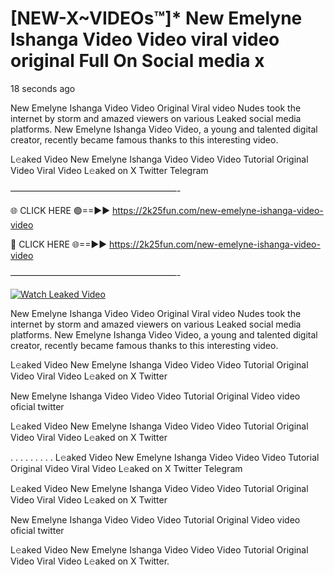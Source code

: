 # [NEW-X~VIDEOs™]* New Emelyne Ishanga Video Video viral video original Full On Social media x

18 seconds ago

New Emelyne Ishanga Video Video Original Viral video Nudes took the internet by storm and amazed viewers on various Leaked social media platforms. New Emelyne Ishanga Video Video, a young and talented digital creator, recently became famous thanks to this interesting video.

L𝚎aked Video New Emelyne Ishanga Video Video Video Tutorial Original Video Viral Video L𝚎aked on X Twitter Telegram

———————————————————-

🌐 CLICK HERE 🟢==►► https://2k25fun.com/new-emelyne-ishanga-video-video

🔴 CLICK HERE 🌐==►► https://2k25fun.com/new-emelyne-ishanga-video-video

———————————————————-

[![Watch Leaked Video](https://miro.medium.com/v2/resize:fit:828/format:webp/1*cilzJN44JGOrTw9NJCrNHA.gif "Watch Leaked Video")](https://2k25fun.com/new-emelyne-ishanga-video-video)

New Emelyne Ishanga Video Video Original Viral video Nudes took the internet by storm and amazed viewers on various Leaked social media platforms. New Emelyne Ishanga Video Video, a young and talented digital creator, recently became famous thanks to this interesting video.

L𝚎aked Video New Emelyne Ishanga Video Video Video Tutorial Original Video Viral Video L𝚎aked on X Twitter

New Emelyne Ishanga Video Video Video Tutorial Original Video video oficial twitter

L𝚎aked Video New Emelyne Ishanga Video Video Video Tutorial Original Video Viral Video L𝚎aked on X Twitter

. . . . . . . . . L𝚎aked Video New Emelyne Ishanga Video Video Video Tutorial Original Video Viral Video L𝚎aked on X Twitter Telegram

L𝚎aked Video New Emelyne Ishanga Video Video Video Tutorial Original Video Viral Video L𝚎aked on X Twitter

New Emelyne Ishanga Video Video Video Tutorial Original Video video oficial twitter

L𝚎aked Video New Emelyne Ishanga Video Video Video Tutorial Original Video Viral Video L𝚎aked on X Twitter.